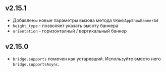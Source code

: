 ## v2.15.1

- Добавлены новые параметры вызова метода `VKWebAppShowBannerAd`
- `height_type` - позволяет указать высоту баннера
- `orientation` - горизонталный / вертикальный баннер

## v2.15.0

- `bridge.supports` помечен как устаревший. Используйте вместо него `bridge.supportsAsync`.
